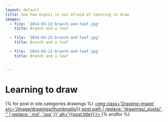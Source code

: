 ```yaml
---
layout: default
title: See how Evgnii is not afraid of learning to draw
images:
  - file: '2014-03-22-branch-and-leaf.jpg'
    title: Branch and a leaf

  - file: '2014-03-22-branch-and-leaf.jpg'
    title: Branch and a leaf

  - file: '2014-03-22-branch-and-leaf.jpg'
    title: Branch and a leaf


---
```


# Learning to draw

{% for post in site.categories.drawings %}
  <a href='{{ post.url }}' title='{{post.title}}'>
    <img class='Drawing-image' src='/image/drawings/thumbnails/{{ post.path | replace: 'drawings/_posts/', '' | replace: '.md', '.jpg'  }}' alt='{{post.title}}'/>
  </a>
{% endfor %}
